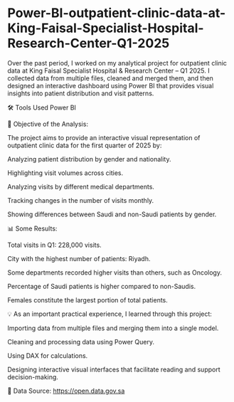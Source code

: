 # Power-BI-outpatient-clinic-data-at-King-Faisal-Specialist-Hospital-Research-Center-Q1-2025
Over the past period, I worked on my analytical project for outpatient clinic data at King Faisal Specialist Hospital & Research Center – Q1 2025. I collected data from multiple files, cleaned and merged them, and then designed an interactive dashboard using Power BI that provides visual insights into patient distribution and visit patterns.

🛠 Tools Used
Power BI

📌 Objective of the Analysis:

The project aims to provide an interactive visual representation of outpatient clinic data for the first quarter of 2025 by:

Analyzing patient distribution by gender and nationality.

Highlighting visit volumes across cities.

Analyzing visits by different medical departments.

Tracking changes in the number of visits monthly.

Showing differences between Saudi and non-Saudi patients by gender.

📊 Some Results:

Total visits in Q1: 228,000 visits.

City with the highest number of patients: Riyadh.

Some departments recorded higher visits than others, such as Oncology.

Percentage of Saudi patients is higher compared to non-Saudis.

Females constitute the largest portion of total patients.

💡 As an important practical experience, I learned through this project:

Importing data from multiple files and merging them into a single model.

Cleaning and processing data using Power Query.

Using DAX for calculations.

Designing interactive visual interfaces that facilitate reading and support decision-making.

📁 Data Source: https://open.data.gov.sa

